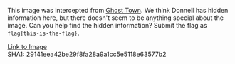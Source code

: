 This image was intercepted from [Ghost Town](https://ghosttown.deadface.io/t/listen-up-noobs/43/4). We think Donnell has hidden information here, but there doesn't seem to be anything special about the image. Can you help find the hidden information? Submit the flag as `flag{this-is-the-flag}`.

[Link to Image](https://tinyurl.com/26fd4pbs)  
SHA1: 29141eea42be29f8fa28a9a1cc5e5118e63577b2
